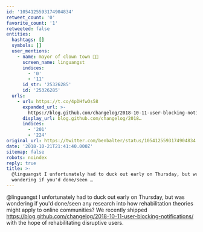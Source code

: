 ```yaml
---
id: '1054125593174904834'
retweet_count: '0'
favorite_count: '1'
retweeted: false
entities:
  hashtags: []
  symbols: []
  user_mentions:
    - name: mayor of clown town 🤠✨
      screen_name: linguangst
      indices:
        - '0'
        - '11'
      id_str: '25326285'
      id: '25326285'
  urls:
    - url: https://t.co/4pDHfwOs58
      expanded_url: >-
        https://blog.github.com/changelog/2018-10-11-user-blocking-notifications/
      display_url: blog.github.com/changelog/2018…
      indices:
        - '201'
        - '224'
original_url: https://twitter.com/benbalter/status/1054125593174904834
date: '2018-10-21T21:41:40.000Z'
sitemap: false
robots: noindex
reply: true
title: >-
  @linguangst I unfortunately had to duck out early on Thursday, but was
  wondering if you'd done/seen …
---
```


@linguangst I unfortunately had to duck out early on Thursday, but was wondering if you'd done/seen any research into how rehabilitation theories might apply to online communities? We recently shipped https://blog.github.com/changelog/2018-10-11-user-blocking-notifications/ with the hope of rehabilitating disruptive users.